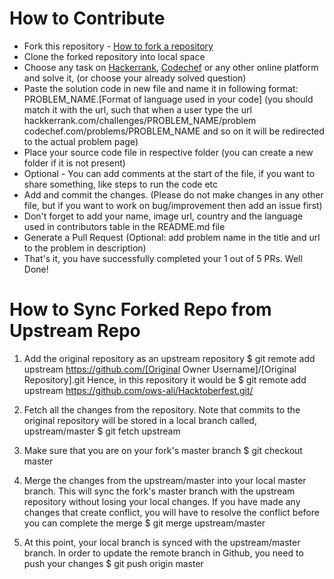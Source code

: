 # How to Contribute


- Fork this repository - [How to fork a repository](https://services.github.com/on-demand/intro-to-github/create-pull-request)
- Clone the forked repository into local space
- Choose any task on [Hackerrank](https://www.hackerrank.com/), [Codechef](https://www.codechef.com/) or any other online platform and solve it, (or choose your already solved question)
- Paste the solution code in new file and name it in following format:
PROBLEM_NAME.[Format of language used in your code]
(you should match it with the url, such that when a user type the url 
hackkerrank.com/challenges/PROBLEM_NAME/problem 
codechef.com/problems/PROBLEM_NAME
and so on
it will be redirected to the actual problem page)
- Place your source code file in respective folder (you can create a new folder if it is not present)
- Optional - You can add comments at the start of the file, if you want to share something, like steps to run the code etc
- Add and commit the changes. (Please do not make changes in any other file, but if you want to work on bug/improvement then add an issue first)
- Don't forget to add your name, image url, country and the language used in contributors table in the README.md file
- Generate a Pull Request (Optional: add problem name in the title and url to the problem in description)
- That's it, you have successfully completed your 1 out of 5 PRs. Well Done!


# How to Sync Forked Repo from Upstream Repo


1. Add the original repository as an upstream repository
$ git remote add upstream https://github.com/[Original Owner Username]/[Original Repository].git
Hence, in this repository it would be
$ git remote add upstream https://github.com/ows-ali/Hacktoberfest.git/

2. Fetch all the changes from the repository. Note that commits to the original repository will be stored in a local branch called, upstream/master
$ git fetch upstream

3. Make sure that you are on your fork's master branch
$ git checkout master

4. Merge the changes from the upstream/master into  your local master branch. This will sync the fork's master branch with the upstream repository without losing your local changes. If you have made any changes that create conflict, you will have to resolve the conflict before you can complete the merge
$ git merge upstream/master

5. At this point, your local branch is synced with the upstream/master branch. In order to update the remote branch in Github, you need to push your changes
$ git push origin master
